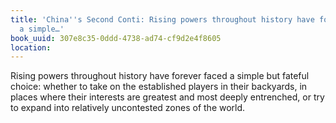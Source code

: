 ```yaml
---
title: 'China''s Second Conti: Rising powers throughout history have forever faced
  a simple…'
book_uuid: 307e8c35-0ddd-4738-ad74-cf9d2e4f8605
location: 
---
```


Rising powers throughout history have forever faced a simple but fateful choice: whether to take on the established players in their backyards, in places where their interests are greatest and most deeply entrenched, or try to expand into relatively uncontested zones of the world.